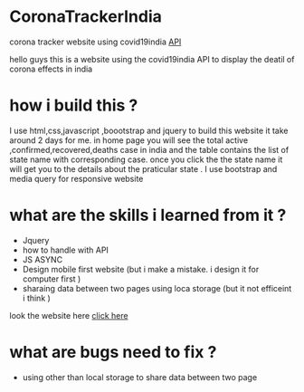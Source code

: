 # CoronaTrackerIndia
corona tracker website using covid19india <a href="https://api.covid19india.org/"> API </a>

hello guys this is a website using the covid19india API to display the deatil of corona effects in india 

# how i build this ?
 <p> I use html,css,javascript ,boootstrap and jquery to build this website it take around 2 days for me. 
in home page you will see the total active ,confirmed,recovered,deaths case in india and the table contains the list of state name with corresponding case.
once you click the the state name it will get you to the details about the praticular state . I use bootstrap and media query for responsive website </p>


# what are the skills i learned from  it  ?
  <ul>
 <li> Jquery</li>
 <li> how to handle with API </li>
 <li> JS ASYNC </li>
 <li>Design mobile first website (but i make a mistake. i design it  for computer first )</li>
 <li>sharaing data between two pages using loca storage (but it not efficeint i think ) </li>
 </ul>

look the website here <a href="https://programmerraja.github.io/CoronaTrackerIndia/">click here </a>

# what are bugs need to fix ?
<ul>
 <li> using other than local storage to share data between two page </li>
 </ul>
